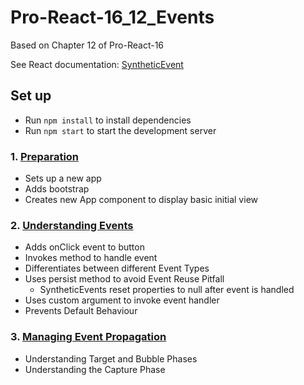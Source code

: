 # Pro-React-16_12_Events

Based on Chapter 12 of Pro-React-16

See React documentation: [SyntheticEvent](https://reactjs.org/docs/events.html)

## Set up 

- Run `npm install` to install dependencies
- Run `npm start` to start the development server

### 1. [Preparation](https://github.com/davidtrussler/Pro-React-16_12_Events/tree/Preparation)

- Sets up a new app
- Adds bootstrap
- Creates new App component to display basic initial view

### 2. [Understanding Events](https://github.com/davidtrussler/Pro-React-16_12_Events/tree/Understanding-Events)

- Adds onClick event to button
- Invokes method to handle event
- Differentiates between different Event Types
- Uses persist method to avoid Event Reuse Pitfall
  - SyntheticEvents reset properties to null after event is handled
- Uses custom argument to invoke event handler
- Prevents Default Behaviour

### 3. [Managing Event Propagation](https://github.com/davidtrussler/Pro-React-16_12_Events/tree/Managing-event-propagation)

- Understanding Target and Bubble Phases
- Understanding the Capture Phase
